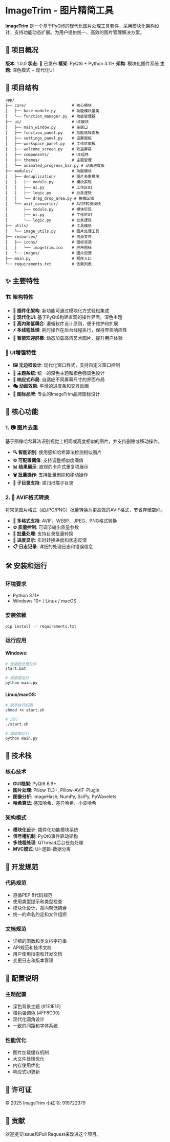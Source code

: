 # ImageTrim - 图片精简工具

**ImageTrim** 是一个基于PyQt6的现代化图片处理工具套件，采用模块化架构设计，支持功能动态扩展。为用户提供统一、高效的图片管理解决方案。

## 🎯 项目概况

**版本**: 1.0.0
**状态**: 🚀 已发布
**框架**: PyQt6 + Python 3.11+
**架构**: 模块化插件系统
**主题**: 深色模式 + 现代化UI

## 📁 项目结构

```
app/
├── core/                    # 核心模块
│   ├── base_module.py       # 功能模块基类
│   └── function_manager.py  # 功能管理器
├── ui/                      # UI模块
│   ├── main_window.py       # 主窗口
│   ├── function_panel.py    # 功能选择面板
│   ├── settings_panel.py    # 设置面板
│   ├── workspace_panel.py   # 工作区面板
│   ├── welcome_screen.py    # 欢迎屏幕
│   ├── components/          # UI组件
│   ├── themes/              # 主题管理
│   └── animated_progress_bar.py # 动画进度条
├── modules/                 # 功能模块
│   ├── deduplication/       # 图片去重模块
│   │   ├── module.py        # 模块实现
│   │   ├── ui.py            # 工作区UI
│   │   ├── logic.py         # 业务逻辑
│   │   └── drag_drop_area.py # 拖拽区域
│   └── avif_converter/      # AVIF转换模块
│       ├── module.py        # 模块实现
│       ├── ui.py            # 工作区UI
│       └── logic.py         # 业务逻辑
├── utils/                   # 工具模块
│   └── image_utils.py       # 图片处理工具
├── resources/               # 资源文件
│   ├── icons/               # 图标资源
│   │   └── imagetrim.ico    # 应用图标
│   └── images/              # 图片资源
├── main.py                  # 程序入口
└── requirements.txt         # 依赖列表
```

## ✨ 主要特性

### 🏗️ 架构特性
- **🔌 插件化架构**: 新功能可通过模块化方式轻松集成
- **🎨 现代化UI**: 基于PyQt6构建直观的操作界面，深色主题
- **🔧 高内聚低耦合**: 遵循软件设计原则，便于维护和扩展
- **⚡ 多线程处理**: 耗时操作在后台线程执行，保持界面响应性
- **🎯 智能欢迎屏幕**: 动态加载高清艺术图片，提升用户体验

### 💫 UI增强特性
- **🖼️ 无边框设计**: 现代化窗口样式，支持自定义窗口控制
- **🌈 主题系统**: 统一的深色主题和橙色强调色设计
- **📱 响应式布局**: 自适应不同屏幕尺寸的界面布局
- **🎭 动画效果**: 平滑的进度条和交互动画
- **🎨 图标品牌**: 专业的ImageTrim品牌图标设计

## 🚀 核心功能

### 1. 📷 图片去重
基于图像哈希算法识别视觉上相同或高度相似的图片，并支持删除或移动操作。

- **🔍 智能识别**: 使用感知哈希算法检测相似图片
- **⚙️ 可配置阈值**: 支持调整相似度阈值
- **📊 结果展示**: 直观的卡片式重复项展示
- **🗑️ 批量操作**: 支持批量删除和移动操作
- **📁 子目录支持**: 递归扫描子目录

### 2. 🔄 AVIF格式转换
将常见图片格式（如JPG/PNG）批量转换为更高效的AVIF格式，节省存储空间。

- **🎯 多格式支持**: AVIF、WEBP、JPEG、PNG格式转换
- **⚙️ 质量控制**: 可调节输出质量参数
- **📁 批量处理**: 支持目录批量转换
- **🔄 进度显示**: 实时转换进度和状态反馈
- **📋 日志记录**: 详细的处理日志和错误信息

## 🛠️ 安装和运行

### 环境要求
- Python 3.11+
- Windows 10+ / Linux / macOS

### 安装依赖
```bash
pip install -r requirements.txt
```

### 运行应用

#### Windows:
```bash
# 使用批处理文件
start.bat

# 或直接运行
python main.py
```

#### Linux/macOS:
```bash
# 赋予执行权限
chmod +x start.sh

# 运行
./start.sh

# 或直接运行
python main.py
```

## 🧩 技术栈

### 核心技术
- **GUI框架**: PyQt6 6.9+
- **图片处理**: Pillow 11.3+, Pillow-AVIF-Plugin
- **图像分析**: ImageHash, NumPy, SciPy, PyWavelets
- **哈希算法**: 感知哈希、差异哈希、小波哈希

### 架构模式
- **模块化设计**: 插件化功能模块系统
- **信号槽机制**: PyQt6事件驱动架构
- **多线程处理**: QThread后台任务处理
- **MVC模式**: UI-逻辑-数据分离

## 📖 开发规范

### 代码规范
- 遵循PEP 8代码规范
- 使用类型提示和类型检查
- 模块化设计，高内聚低耦合
- 统一的命名约定和文件组织

### 文档规范
- 详细的函数和类文档字符串
- API规范和技术文档
- 用户使用指南和开发文档
- 变更日志和版本管理

## 🔧 配置说明

### 主题配置
- 深色背景主题 (#1E1E1E)
- 橙色强调色 (#FF8C00)
- 现代化圆角设计
- 一致的间距和字体系统

### 性能优化
- 图片加载缓存机制
- 大文件处理优化
- 内存使用优化
- 响应式UI更新

## 📄 许可证

© 2025 ImageTrim
小红书: 919722379

## 🤝 贡献

欢迎提交Issue和Pull Request来改进这个项目。
